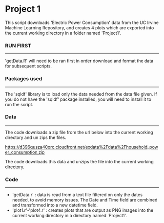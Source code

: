 # Project 1

This script downloads 'Electric Power Consumption' data from the UC Irvine Machine Learning Repository, and creates 4 plots which are exported into the current working directory in a folder named 'Project1'.


### RUN FIRST
-------------
'getData.R' will need to be ran first in order download and format the data for subsequent scripts. 

### Packages used
-----------------
The 'sqldf' library is to load only the data needed from the data file given. If you do not have the 'sqldf' package installed, you will need to install it to run the  script.


### Data
--------
The code downloads a zip file from the url below into the current working directory and un zips the files.

https://d396qusza40orc.cloudfront.net/exdata%2Fdata%2Fhousehold_power_consumption.zip

The code downloads this data and unzips the file into the current working directory.


### Code
----

* 'getData.r' : data is read from a text file filtered on only the dates needed, to avoid memory issues. The Date and Time field are combined and transformed into a new datetime field.
* 'plot1.r'-'plot4.r' : creates plots that are output as PNG images into the current working directory in a directory named 'Project1'.